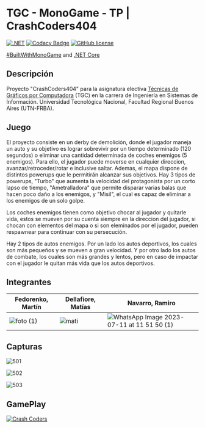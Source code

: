 # TGC - MonoGame - TP | CrashCoders404

[![.NET](https://github.com/tgc-utn/tgc-monogame-tp/actions/workflows/dotnet.yml/badge.svg)](https://github.com/tgc-utn/tgc-monogame-tp/actions/workflows/dotnet.yml)
[![Codacy Badge](https://app.codacy.com/project/badge/Grade/63382c4441444632b06d83dcc6dab106)](https://app.codacy.com/gh/tgc-utn/tgc-monogame-tp/dashboard?utm_source=gh&utm_medium=referral&utm_content=&utm_campaign=Badge_grade)
[![GitHub license](https://img.shields.io/github/license/tgc-utn/tgc-monogame-tp.svg)](https://github.com/tgc-utn/tgc-monogame-tp/blob/master/LICENSE)

[#BuiltWithMonoGame](http://www.monogame.net) and [.NET Core](https://dotnet.microsoft.com)

## Descripción

Proyecto "CrashCoders404" para la asignatura electiva [Técnicas de Gráficos por Computadora](http://tgc-utn.github.io/) (TGC) en la carrera de Ingeniería en Sistemas de Información. Universidad Tecnológica Nacional, Facultad Regional Buenos Aires (UTN-FRBA).

## Juego

El proyecto consiste en un derby de demolición, donde el jugador maneja un auto y su objetivo es lograr sobrevivir por un tiempo determinado (120 segundos) o eliminar una cantidad determinada de coches enemigos (5 enemigos). Para ello, el jugador puede moverse en cualquier direccion, avanzar/retroceder/rotar e inclusive saltar. Ademas, el mapa dispone de distintos powerups que le permitirán alcanzar sus objetivos. Hay 3 tipos de powerups, "Turbo" que aumenta la velocidad del protagonista por un corto lapso de tiempo, "Ametralladora" que permite disparar varias balas que hacen poco daño a los enemigos, y "Misil", el cual es capaz de eliminar a los enemigos de un solo golpe.

Los coches enemigos tienen como objetivo chocar al jugador y quitarle vida, estos se mueven por su cuenta siempre en la direccion del jugador, si chocan con elementos del mapa o si son eleminados por el jugador, pueden respawnear para continuar con su persecución.

Hay 2 tipos de autos enemigos. Por un lado los autos deportivos, los cuales son más pequeños y se mueven a gran velocidad. Y por otro lado  los autos de combate, los cuales son más grandes y lentos, pero en caso de impactar con el jugador le quitan más vida que los autos deportivos.

## Integrantes

Fedorenko, Martín |  Dellafiore, Matías | Navarro, Ramiro | 
----------------- | ------------------- | --------------- |
![foto (1)](https://github.com/Martin-Fedorenko/2023-1C-3051-CrashCoders404/assets/67556470/99573b78-51ea-4a64-acda-d43031f5a200)| ![mati](https://github.com/Martin-Fedorenko/2023-1C-3051-CrashCoders404/assets/67556470/8509a6ca-8505-44de-b8f5-eaeb349deff4) | ![WhatsApp Image 2023-07-11 at 11 51 50 (1)](https://github.com/Martin-Fedorenko/2023-1C-3051-CrashCoders404/assets/67556470/470d64e1-d1f6-4aaf-9c29-9a1a6ed8a832) | 


## Capturas

![501](https://github.com/Martin-Fedorenko/2023-1C-3051-CrashCoders404/assets/67556470/8ca7deac-9e32-4861-8cb4-025ac5fba15f)

![502](https://github.com/Martin-Fedorenko/2023-1C-3051-CrashCoders404/assets/67556470/eb381798-1fda-4391-9e75-369605849987)

![503](https://github.com/Martin-Fedorenko/2023-1C-3051-CrashCoders404/assets/67556470/2ce12767-ca3e-4faf-8331-cf5671394b68)

## GamePlay

[![Crash Coders](https://img.youtube.com/vi/tF24jFwUZXY/0.jpg)](https://www.youtube.com/watch?v=tF24jFwUZXY)





